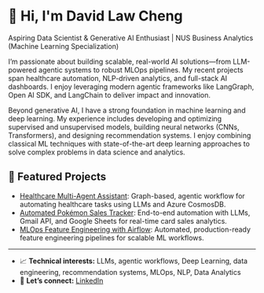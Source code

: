 # 👋 Hi, I'm David Law Cheng

Aspiring Data Scientist & Generative AI Enthusiast | NUS Business Analytics (Machine Learning Specialization)

I’m passionate about building scalable, real-world AI solutions—from LLM-powered agentic systems to robust MLOps pipelines. My recent projects span healthcare automation, NLP-driven analytics, and full-stack AI dashboards. I enjoy leveraging modern agentic frameworks like LangGraph, Open AI SDK, and LangChain to deliver impact and innovation.

Beyond generative AI, I have a strong foundation in machine learning and deep learning. My experience includes developing and optimizing supervised and unsupervised models, building neural networks (CNNs, Transformers), and designing recommendation systems. I enjoy combining classical ML techniques with state-of-the-art deep learning approaches to solve complex problems in data science and analytics.

## 🌟 Featured Projects
- [Healthcare Multi-Agent Assistant](https://github.com/davidlawcheng/healthcare-llm-agent): Graph-based, agentic workflow for automating healthcare tasks using LLMs and Azure CosmosDB.
- [Automated Pokémon Sales Tracker](https://github.com/davidlawcheng/pokemon-sales-tracker): End-to-end automation with LLMs, Gmail API, and Google Sheets for real-time card sales analytics.
- [MLOps Feature Engineering with Airflow](https://github.com/davidlawcheng/airflow-feature-eng): Automated, production-ready feature engineering pipelines for scalable ML workflows.

---

- 📈 **Technical interests:** LLMs, agentic workflows, Deep Learning, data engineering, recommendation systems, MLOps, NLP, Data Analytics
- 🤝 **Let’s connect:** [LinkedIn](https://www.linkedin.com/in/david-law-cheng/)

